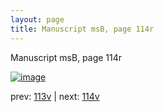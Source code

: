 ```yaml
---
layout: page
title: Manuscript msB, page 114r
---
```


Manuscript msB, page 114r

[![image](http://www.homermultitext.org/iipsrv?OBJ=IIP,1.0&FIF=/project/homer/pyramidal/deepzoom/hmt/vbbifolio/v1/vb_113v_114r.tif&WID=100&CVT=JPEG)](http://www.homermultitext.org/ict2/?urn=urn:cite2:hmt:vbbifolio.v1:vb_113v_114r)

prev:  [113v](../113v) | next:  [114v](../114v)

